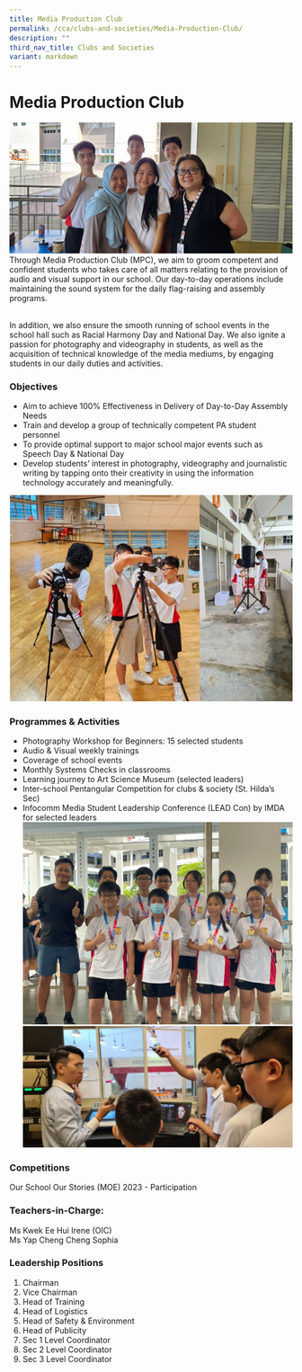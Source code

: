 ```yaml
---
title: Media Production Club
permalink: /cca/clubs-and-societies/Media-Production-Club/
description: ""
third_nav_title: Clubs and Societies
variant: markdown
---
```

Media Production Club
=====================
![](/images/CCA/Clubs%20and%20Societies/MP_Main.jpg)
Through Media Production Club (MPC), we aim to groom competent and confident students who takes care of all matters relating to the provision of audio and visual support in our  school. Our day-to-day operations include maintaining the sound system for the daily flag-raising and assembly programs.

<br>In addition, we also ensure the smooth running of school events in the school hall such as Racial Harmony Day and National Day. We also ignite a passion for photography and videography in students, as well as the acquisition of technical knowledge of the media mediums, by engaging students in our daily duties and activities. 


### Objectives

*   Aim to achieve 100% Effectiveness in Delivery of Day-to-Day Assembly Needs
*   Train and develop a group of technically competent PA student personnel
*  To provide optimal support to major school major events such as Speech Day &amp; National Day
*   Develop students’ interest in photography, videography and journalistic writing by tapping onto their creativity in using the information technology accurately and meaningfully.

![](/images/CCA/Clubs%20and%20Societies/MPcollage246.JPG)
### Programmes &amp; Activities

*  Photography Workshop for Beginners: 15 selected students
*  Audio &amp; Visual weekly trainings
*  Coverage of school events
*  Monthly Systems Checks in classrooms
*  Learning journey to Art Science Museum (selected leaders)
*  Inter-school Pentangular Competition for clubs &amp; society (St. Hilda’s Sec) 
*  Infocomm Media Student Leadership Conference (LEAD Con) by IMDA for selected leaders
![](/images/CCA/Clubs%20and%20Societies/MP1.jpg)
![](/images/CCA/Clubs%20and%20Societies/MP3.jpg)

### Competitions
Our School Our Stories (MOE) 2023 - Participation

### Teachers-in-Charge:

Ms Kwek Ee Hui Irene​ (OIC)&nbsp;  
Ms Yap Cheng Cheng Sophia 


### Leadership Positions

1. Chairman<br>
2. Vice Chairman<br>
3. Head of Training<br>  
4. Head of Logistics<br>  
5. Head of Safety &amp; Environment<br>  
6. Head of Publicity<br>
7. Sec 1 Level Coordinator<br>
8. Sec 2 Level Coordinator<br>
9. Sec 3 Level Coordinator<br>